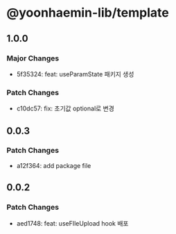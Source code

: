 # @yoonhaemin-lib/template

## 1.0.0

### Major Changes

- 5f35324: feat: useParamState 패키지 생성

### Patch Changes

- c10dc57: fix: 초기값 optional로 변경

## 0.0.3

### Patch Changes

- a12f364: add package file

## 0.0.2

### Patch Changes

- aed1748: feat: useFIleUpload hook 배포
